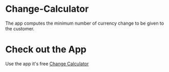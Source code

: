 # Change-Calculator
The app computes the minimum number of currency change to be given to the customer.


# Check out the App
Use the app it's free [Change Calculator](https://currency-change-calculator.netlify.app/)
